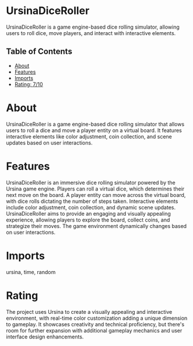 # UrsinaDiceRoller

UrsinaDiceRoller is a game engine-based dice rolling simulator, allowing users to roll dice, move players, and interact with interactive elements.

## Table of Contents

- [About](#about)
- [Features](#features)
- [Imports](#Imports)
- [Rating: 7/10](#Rating)

# About

UrsinaDiceRoller is a game engine-based dice rolling simulator that allows users to roll a dice and move a player entity on a virtual board. It features interactive elements like color adjustment, coin collection, and scene updates based on user interactions.

# Features

UrsinaDiceRoller is an immersive dice rolling simulator powered by the Ursina game engine. Players can roll a virtual dice, which determines their next move on the board. A player entity can move across the virtual board, with dice rolls dictating the number of steps taken. Interactive elements include color adjustment, coin collection, and dynamic scene updates. UrsinaDiceRoller aims to provide an engaging and visually appealing experience, allowing players to explore the board, collect coins, and strategize their moves. The game environment dynamically changes based on user interactions.

# Imports

ursina, time, random

# Rating

The project uses Ursina to create a visually appealing and interactive environment, with real-time color customization adding a unique dimension to gameplay. It showcases creativity and technical proficiency, but there's room for further expansion with additional gameplay mechanics and user interface design enhancements.
